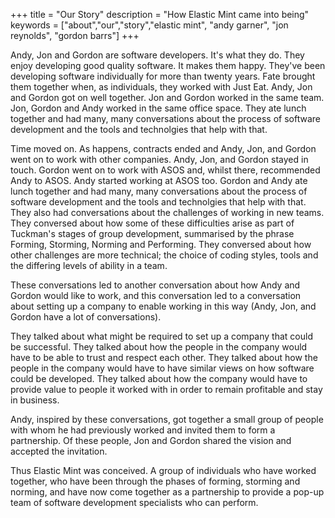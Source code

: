 +++
title =  "Our Story"
description = "How Elastic Mint came into being"
keywords = ["about","our","story","elastic mint", "andy garner", "jon reynolds", "gordon barrs"]
+++

Andy, Jon and Gordon are software developers. It's what they do. They enjoy developing good quality software. It makes them happy.  They've been developing software individually for more than twenty years.  Fate brought them together when, as individuals, they worked with Just Eat. Andy, Jon and Gordon got on well together. Jon and Gordon worked in the same team.  Jon, Gordon and Andy worked in the same office space.  They ate lunch together and had many, many conversations about the process of software development and the tools and technolgies that help with that.  

Time moved on. As happens, contracts ended and Andy, Jon, and Gordon went on to work with other companies. Andy, Jon, and Gordon stayed in touch. Gordon went on to work with ASOS and, whilst there,  recommended Andy to ASOS. Andy started working at ASOS too.  Gordon and Andy ate lunch together and had many, many conversations about the process of software development and the tools and technolgies that help with that.  They also had conversations about the challenges of working in new teams. They conversed about how some of these difficulties arise as part of Tuckman's stages of group development, summarised by the phrase Forming, Storming, Norming and Performing. They conversed about how other challenges are more technical; the choice of coding styles, tools and the differing levels of ability in a team.

These conversations led to another conversation about how Andy and Gordon would like to work, and this conversation led to a conversation about setting up a company to enable working in this way (Andy, Jon, and Gordon have a lot of conversations). 

They talked about what might be required to set up a company that could be successful. They talked about how the people in the company would have to be able to trust and respect each other. They talked about how the people in the company would have to have similar views on how software could be developed. They talked about how the company would have to provide value to people it worked with in order to remain profitable and stay in business.

Andy, inspired by these conversations, got together a small group of people with whom he had previously worked and invited them to form a partnership.  Of these people, Jon and Gordon shared the vision and accepted the invitation.

Thus Elastic Mint was conceived.  A group of individuals who have worked together, who have been through the phases of forming, storming and norming, and have now come together as a partnership to provide a pop-up team of software development specialists who can perform.
